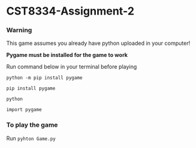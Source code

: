 # CST8334-Assignment-2

### Warning

This game assumes you already have python uploaded in your computer!


**Pygame must be installed for the game to work**

Run command below in your terminal before playing

`python -m pip install pygame`

`pip install pygame`

`python`

`import pygame`


### To play the game

Run `pyhton Game.py`
